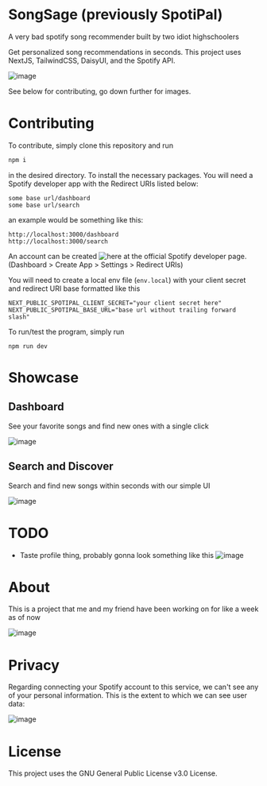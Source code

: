 # SongSage (previously SpotiPal)

A very bad spotify song recommender built by two idiot highschoolers

Get personalized song recommendations in seconds. This project uses NextJS, TailwindCSS, DaisyUI, and the Spotify API.

![image](https://github.com/krozzi/SpotiPal/assets/107476445/1da8c59a-b4aa-4614-880a-79dfe8293e0c)

See below for contributing, go down further for images.

# Contributing
To contribute, simply clone this repository and run 
```cmd
npm i
```
in the desired directory. To install the necessary packages. You will need a Spotify developer app with the Redirect URIs listed below:
```
some base url/dashboard
some base url/search
```
an example would be something like this:
```
http://localhost:3000/dashboard
http://localhost:3000/search
```
An account can be created ![here](https://developer.spotify.com/) at the official Spotify developer page. 
(Dashboard > Create App > Settings > Redirect URIs)

You will need to create a local env file (`env.local`) with your client secret and redirect URI base formatted like this 
```env
NEXT_PUBLIC_SPOTIPAL_CLIENT_SECRET="your client secret here"
NEXT_PUBLIC_SPOTIPAL_BASE_URL="base url without trailing forward slash"
```
To run/test the program, simply run 
```
npm run dev
```

# Showcase
## Dashboard
See your favorite songs and find new ones with a single click 

![image](https://cdn.discordapp.com/attachments/1035705871344341013/1113684249153916968/image.png)

## Search and Discover
Search and find new songs within seconds with our simple UI

![image](https://github.com/krozzi/SpotiPal/assets/107476445/c1d03c47-ec99-4cd4-8c84-b142b141340d)

# TODO
- Taste profile thing, probably gonna look something like this
![image](https://github.com/krozzi/SpotiPal/assets/107476445/85e08f3e-1dd5-4a6c-8ccb-cfd036c57638)

# About
This is a project that me and my friend have been working on for like a week as of now

![image](https://github.com/krozzi/SpotiPal/assets/107476445/7cfeb66a-acff-4b50-9891-1d40348800df)

# Privacy
Regarding connecting your Spotify account to this service, we can't see any of your personal information.
This is the extent to which we can see user data:

![image](https://github.com/krozzi/SpotiPal/assets/107476445/e7a99e49-b5ee-4276-96be-e305cb4401d5)

# License
This project uses the GNU General Public License v3.0 License.
